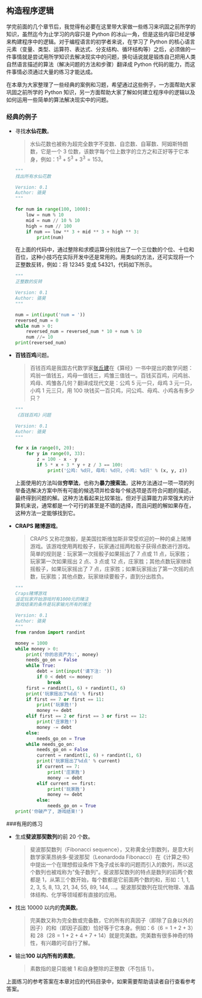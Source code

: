 ## 构造程序逻辑

学完前面的几个章节后，我觉得有必要在这里带大家做一些练习来巩固之前所学的知识，虽然迄今为止学习的内容只是 Python 的冰山一角，但是这些内容已经足够来构建程序中的逻辑。对于编程语言的初学者来说，在学习了 Python 的核心语言元素（变量、类型、运算符、表达式、分支结构、循环结构等）之后，必须做的一件事情就是尝试用所学知识去解决现实中的问题，换句话说就是锻炼自己把用人类自然语言描述的算法（解决问题的方法和步骤）翻译成 Python 代码的能力，而这件事情必须通过大量的练习才能达成。

在本章为大家整理了一些经典的案例和习题，希望通过这些例子，一方面帮助大家巩固之前所学的 Python 知识，另一方面帮助大家了解如何建立程序中的逻辑以及如何运用一些简单的算法解决现实中的问题。

### 经典的例子

- 寻找**水仙花数**。

  > 水仙花数也被称为超完全数字不变数、自恋数、自幂数、阿姆斯特朗数，它是一个 3 位数，该数字每个位上数字的立方之和正好等于它本身，例如：$1^3 + 5^3+ 3^3=153$。

  ```py
  """
  找出所有水仙花数

  Version: 0.1
  Author: 骆昊
  """

  for num in range(100, 1000):
      low = num % 10
      mid = num // 10 % 10
      high = num // 100
      if num == low ** 3 + mid ** 3 + high ** 3:
          print(num)
  ```

  在上面的代码中，通过整除和求模运算分别找出了一个三位数的个位、十位和百位，这种小技巧在实际开发中还是常用的。用类似的方法，还可实现将一个正整数反转，例如：将 12345 变成 54321，代码如下所示。

  ```py
  """
  正整数的反转

  Version: 0.1
  Author: 骆昊
  """

  num = int(input('num = '))
  reversed_num = 0
  while num > 0:
      reversed_num = reversed_num * 10 + num % 10
      num //= 10
  print(reversed_num)
  ```

- **百钱百鸡**问题。

  > 百钱百鸡是我国古代数学家[张丘建](https://baike.baidu.com/item/%E5%BC%A0%E4%B8%98%E5%BB%BA/10246238)在《算经》一书中提出的数学问题：鸡翁一值钱五，鸡母一值钱三，鸡雏三值钱一。百钱买百鸡，问鸡翁、鸡母、鸡雏各几何？翻译成现代文是：公鸡 5 元一只，母鸡 3 元一只，小鸡 1 元三只，用 100 块钱买一百只鸡，问公鸡、母鸡、小鸡各有多少只？

  ```py
  """
  《百钱百鸡》问题

  Version: 0.1
  Author: 骆昊
  """

  for x in range(0, 20):
      for y in range(0, 33):
          z = 100 - x - y
          if 5 * x + 3 * y + z / 3 == 100:
              print('公鸡: %d只, 母鸡: %d只, 小鸡: %d只' % (x, y, z))
  ```

  上面使用的方法叫做**穷举法**，也称为**暴力搜索法**，这种方法通过一项一项的列举备选解决方案中所有可能的候选项并检查每个候选项是否符合问题的描述，最终得到问题的解。这种方法看起来比较笨拙，但对于运算能力非常强大的计算机来说，通常都是一个可行的甚至是不错的选择，而且问题的解如果存在，这种方法一定能够找到它。

- **CRAPS 赌博游戏**。

  > CRAPS 又称花旗骰，是美国拉斯维加斯非常受欢迎的一种的桌上赌博游戏。该游戏使用两粒骰子，玩家通过摇两粒骰子获得点数进行游戏。简单的规则是：玩家第一次摇骰子如果摇出了 7 点或 11 点，玩家胜；玩家第一次如果摇出 2 点、3 点或 12 点，庄家胜；其他点数玩家继续摇骰子，如果玩家摇出了 7 点，庄家胜；如果玩家摇出了第一次摇的点数，玩家胜；其他点数，玩家继续要骰子，直到分出胜负。

  ```py
  """
  Craps赌博游戏
  设定玩家开始游戏时有1000元的赌注
  游戏结束的条件是玩家输光所有的赌注

  Version: 0.1
  Author: 骆昊
  """
  from random import randint

  money = 1000
  while money > 0:
      print('你的总资产为:', money)
      needs_go_on = False
      while True:
          debt = int(input('请下注: '))
          if 0 < debt <= money:
              break
      first = randint(1, 6) + randint(1, 6)
      print('玩家摇出了%d点' % first)
      if first == 7 or first == 11:
          print('玩家胜!')
          money += debt
      elif first == 2 or first == 3 or first == 12:
          print('庄家胜!')
          money -= debt
      else:
          needs_go_on = True
      while needs_go_on:
          needs_go_on = False
          current = randint(1, 6) + randint(1, 6)
          print('玩家摇出了%d点' % current)
          if current == 7:
              print('庄家胜')
              money -= debt
          elif current == first:
              print('玩家胜')
              money += debt
          else:
              needs_go_on = True
  print('你破产了, 游戏结束!')
  ```

###有用的练习

- 生成**斐波那契数列**的前 20 个数。

  > 斐波那契数列（Fibonacci sequence），又称黄金分割数列，是意大利数学家莱昂纳多·斐波那契（Leonardoda Fibonacci）在《计算之书》中提出一个在理想假设条件下兔子成长率的问题而引入的数列，所以这个数列也被戏称为&quot;兔子数列&quot;。斐波那契数列的特点是数列的前两个数都是 1，从第三个数开始，每个数都是它前面两个数的和，形如：1, 1, 2, 3, 5, 8, 13, 21, 34, 55, 89, 144, ...。斐波那契数列在现代物理、准晶体结构、化学等领域都有直接的应用。

- 找出 10000 以内的**完美数**。

  > 完美数又称为完全数或完备数，它的所有的真因子（即除了自身以外的因子）的和（即因子函数）恰好等于它本身。例如：6（$6=1+2+3$）和 28（$28=1+2+4+7+14$）就是完美数。完美数有很多神奇的特性，有兴趣的可自行了解。

- 输出**100 以内所有的素数**。

  > 素数指的是只能被 1 和自身整除的正整数（不包括 1）。

上面练习的参考答案在本章对应的代码目录中，如果需要帮助请读者自行查看参考答案。

